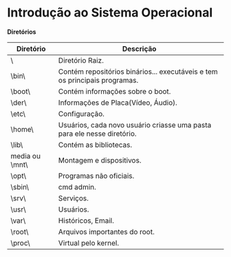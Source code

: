 # Introdução ao Sistema Operacional

**Diretórios**

 Diretório | Descrição|
-----------|----------|
 \               | Diretório Raiz. |
 \bin\           | Contém repositórios binários... executáveis e tem os principais programas. |
 \boot\          | Contém informações sobre o boot. |
 \der\           | Informações de Placa(Vídeo, Áudio).|
 \etc\           | Configuração. |
 \home\          | Usuários, cada novo usuário criasse uma pasta para ele nesse diretório. |
 \lib\           | Contém as bibliotecas. |
 |media ou \mnt\ | Montagem e dispositivos. |
 \opt\           | Programas não oficiais. |
 \sbin\          | cmd admin. |
 \srv\           | Serviços. |
 \usr\           | Usuários. |
 \var\           | Históricos, Email. |
 \root\          | Arquivos importantes do root. |
 \proc\          | Virtual pelo kernel. |